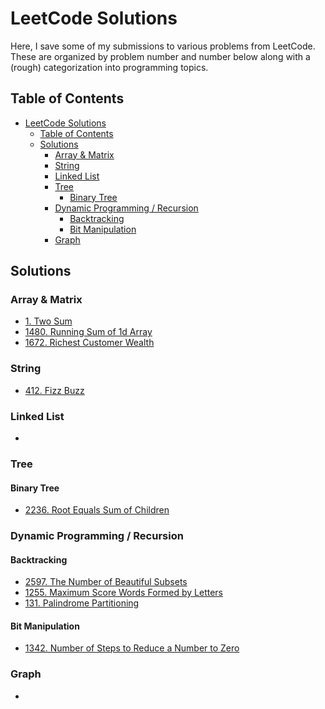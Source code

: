 # LeetCode Solutions

Here, I save some of my submissions to various problems from LeetCode. These are organized by problem number and number below along with a (rough) categorization into programming topics.

## Table of Contents
- [LeetCode Solutions](#leetcode-solutions)
  - [Table of Contents](#table-of-contents)
  - [Solutions](#solutions)
    - [Array \& Matrix](#array--matrix)
    - [String](#string)
    - [Linked List](#linked-list)
    - [Tree](#tree)
      - [Binary Tree](#binary-tree)
    - [Dynamic Programming / Recursion](#dynamic-programming--recursion)
      - [Backtracking](#backtracking)
      - [Bit Manipulation](#bit-manipulation)
    - [Graph](#graph)

## Solutions

### Array & Matrix
- [1. Two Sum](./easy/1.py)
- [1480. Running Sum of 1d Array](./easy/1480.py)
- [1672. Richest Customer Wealth](./easy/1672.py)

### String
- [412. Fizz Buzz](./easy/412.py)

### Linked List
- 

### Tree
#### Binary Tree
- [2236. Root Equals Sum of Children](./easy/2236.py)

### Dynamic Programming / Recursion
#### Backtracking
- [2597. The Number of Beautiful Subsets](./medium/2597.py)
- [1255. Maximum Score Words Formed by Letters](./hard/1255.py)
- [131. Palindrome Partitioning](./medium/131.py)

#### Bit Manipulation
- [1342. Number of Steps to Reduce a Number to Zero](./easy/1342.py)

### Graph
- 